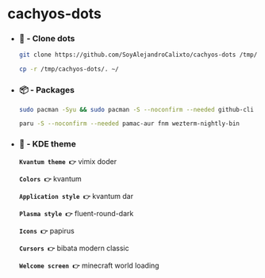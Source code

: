 # cachyos-dots

* ### 📁 - Clone dots
    ```zsh
    git clone https://github.com/SoyAlejandroCalixto/cachyos-dots /tmp/cachyos-dots

    cp -r /tmp/cachyos-dots/. ~/
    ```

* ### 📦 - Packages
    ```zsh
    sudo pacman -Syu && sudo pacman -S --noconfirm --needed github-cli neovim ttf-cascadia-code-nerd inter-font zoxide atuin bat lsd discord obs-studio davinci-resolve audacity spotify-launcher zed bitwarden qbittorrent

    paru -S --noconfirm --needed pamac-aur fnm wezterm-nightly-bin
    ```

* ### 🎨 - KDE theme
  **```Kvantum theme 👉```** vimix doder

  **```Colors 👉```** kvantum

  **```Application style 👉```** kvantum dar

  **```Plasma style 👉```** fluent-round-dark

  **```Icons 👉```** papirus

  **```Cursors 👉```** bibata modern classic

  **```Welcome screen 👉```** minecraft world loading
